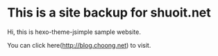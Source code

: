 # This is a site backup for shuoit.net 

Hi, this is hexo-theme-jsimple sample website.

You can click here(http://blog.choong.net) to visit.
